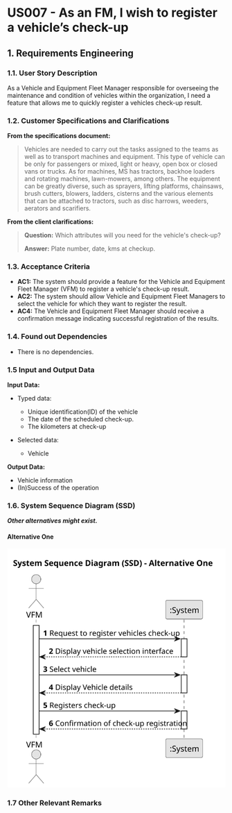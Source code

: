 # US007 - As an FM, I wish to register a vehicle’s check-up


## 1. Requirements Engineering

### 1.1. User Story Description

As a Vehicle and Equipment Fleet Manager responsible for overseeing the maintenance and condition of 
vehicles within the organization, I need a feature that allows me to quickly register a
vehicles check-up result.

### 1.2. Customer Specifications and Clarifications

**From the specifications document:**

>	Vehicles are needed to carry out the tasks assigned to the teams as well as to transport machines and equipment. This type of vehicle can be only for passengers or mixed, light or heavy, open box or closed vans or trucks. As for machines, MS has tractors, backhoe loaders and rotating machines, lawn-mowers, among others. The equipment can be greatly diverse, such as sprayers, lifting platforms, chainsaws, brush cutters, blowers, ladders, cisterns and the various elements that can be attached to tractors, such as disc harrows, weeders, aerators and scarifiers.

**From the client clarifications:**

> **Question:** Which attributes will you need for the vehicle's check-up?
>
> **Answer:** Plate number, date, kms at checkup.

### 1.3. Acceptance Criteria

* **AC1:** The system should provide a feature for the Vehicle and Equipment Fleet Manager (VFM) to register a vehicle's check-up result.
* **AC2:** The system should allow Vehicle and Equipment Fleet Managers to select the vehicle for which they want to register the result.
* **AC4:** The Vehicle and Equipment Fleet Manager should receive a confirmation message indicating successful registration of the results.

### 1.4. Found out Dependencies 

* There is no dependencies.

### 1.5 Input and Output Data

**Input Data:**

* Typed data:

    * Unique identification(ID) of the vehicle
    * The date of the scheduled check-up.
    * The kilometers at check-up
	
* Selected data:

    * Vehicle 

**Output Data:**

  * Vehicle information
  * (In)Success of the operation


### 1.6. System Sequence Diagram (SSD)

**_Other alternatives might exist._**

#### Alternative One

![System Sequence Diagram - Alternative One](svg/us007-system-sequence-diagram-alternative-one.svg)

### 1.7 Other Relevant Remarks
